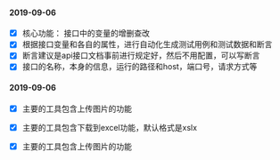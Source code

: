 

#### 2019-09-06 #####
 - [x]  核心功能： 接口中的变量的增删查改
 - [x] 根据接口变量和各自的属性，进行自动化生成测试用例和测试数据和断言
 - [x] 断言建议是api接口文档事前进行规定好，然后不用配置，可以写断言
 - [x] 接口的名称，本身的信息，运行的路径和host，端口号，请求方式等

#### 2019-09-06 #####
 - [x] 主要的工具包含上传图片的功能
 - [x] 主要的工具包含下载到excel功能，默认格式是xslx
 - [x] 主要的工具包含上传图片的功能

